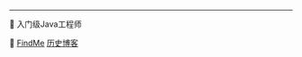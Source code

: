 ------

🌱 入门级Java工程师

🔭 [FindMe](https://blog.huangbangjing.cn) [历史博客](https://www.jianshu.com/u/8b8794b9df76)

